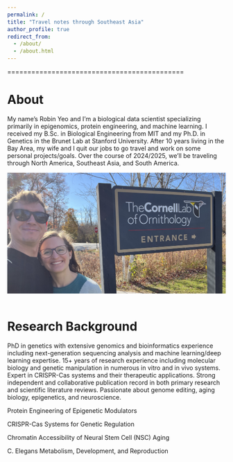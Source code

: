 ```yaml
---
permalink: /
title: "Travel notes through Southeast Asia"
author_profile: true
redirect_from: 
  - /about/
  - /about.html
---  
```


============================================


About
======

My name’s Robin Yeo and I’m a biological data scientist specializing primarily in epigenomics, protein engineering, and machine learning. I received my B.Sc. in Biological Engineering from MIT and my Ph.D. in Genetics in the Brunet Lab at Stanford University. After 10 years living in the Bay Area, my wife and I quit our jobs to go travel and work on some personal projects/goals. Over the course of 2024/2025, we’ll be traveling through North America, Southeast Asia, and South America.

![Robin_Sara](/images/Robin_Sara_2.jpeg)
<br/>
<br/>

Research Background
======
PhD in genetics with extensive genomics and bioinformatics experience including next-generation sequencing analysis and machine learning/deep learning expertise. 15+ years of research experience including molecular biology and genetic manipulation in numerous in vitro and in vivo systems. Expert in CRISPR-Cas systems and their therapeutic applications. Strong independent and collaborative publication record in both primary research and scientific literature reviews. Passionate about genome editing, aging biology, epigenetics, and neuroscience.

Protein Engineering of Epigenetic Modulators

CRISPR-Cas Systems for Genetic Regulation

Chromatin Accessibility of Neural Stem Cell (NSC) Aging

C. Elegans Metabolism, Development, and Reproduction
